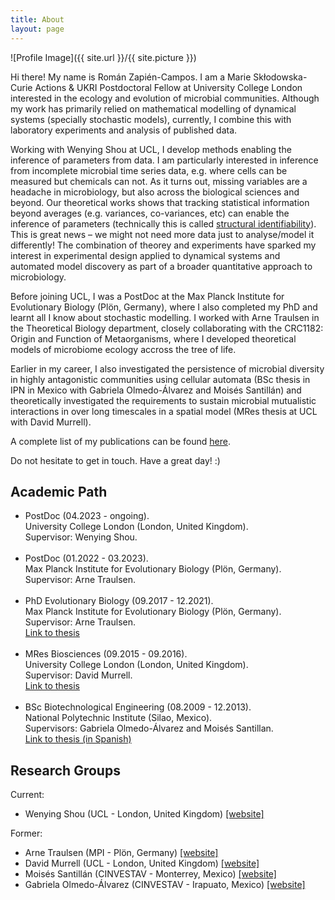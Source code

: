 ```yaml
---
title: About
layout: page
---
```

![Profile Image]({{ site.url }}/{{ site.picture }})

<p>Hi there! My name is Román Zapién-Campos. I am a Marie Skłodowska-Curie Actions & UKRI Postdoctoral Fellow at University College London interested in the ecology and evolution of microbial communities. Although my work has primarily relied on mathematical modelling of dynamical systems (specially stochastic models), currently, I combine this with laboratory experiments and analysis of published data.</p> 

<p>Working with Wenying Shou at UCL, I develop methods enabling the inference of parameters from data. I am particularly interested in inference from incomplete microbial time series data, e.g. where cells can be measured but chemicals can not. As it turns out, missing variables are a headache in microbiology, but also across the biological sciences and beyond. Our theoretical works shows that tracking statistical information beyond averages (e.g. variances, co-variances, etc) can enable the inference of parameters (technically this is called <a href="https://en.wikipedia.org/wiki/Structural_identifiability">structural identifiability</a>). This is great news – we might not need more data just to analyse/model it differently! The combination of theorey and experiments have sparked my interest in experimental design applied to dynamical systems and automated model discovery as part of a broader quantitative approach to microbiology.</p>

<p>Before joining UCL, I was a PostDoc at the Max Planck Institute for Evolutionary Biology (Plön, Germany), where I also completed my PhD and learnt all I know about stochastic modelling. I worked with Arne Traulsen in the Theoretical Biology department, closely collaborating with the CRC1182: Origin and Function of Metaorganisms, where I developed theoretical models of microbiome ecology accross the tree of life.</p> 

<p>Earlier in my career, I also investigated the persistence of microbial diversity in highly antagonistic communities using cellular automata (BSc thesis in IPN in Mexico with Gabriela Olmedo-Álvarez and Moisés Santillán) and theoretically investigated the requirements to sustain microbial mutualistic interactions in over long timescales in a spatial model (MRes thesis at UCL with David Murrell).</p> 

<p>A complete list of my publications can be found <a href="https://scholar.google.com/citations?user=TyfoFisAAAAJ&hl=en">here</a>.</p> 

<p>Do not hesitate to get in touch. Have a great day! :)</p>

<h2>Academic Path</h2>

<ul class="skill-list">
	<li>PostDoc (04.2023 - ongoing).<br>University College London (London, United Kingdom).<br>Supervisor: Wenying Shou.</li><br>
	<li>PostDoc (01.2022 - 03.2023).<br>Max Planck Institute for Evolutionary Biology (Plön, Germany).<br>Supervisor: Arne Traulsen.</li><br>
	<li>PhD Evolutionary Biology (09.2017 - 12.2021).<br>Max Planck Institute for Evolutionary Biology (Plön, Germany).<br>Supervisor: Arne Traulsen.<br><a href="https://hdl.handle.net/21.11116/0000-000B-34D5-A">Link to thesis</a></li><br>
	<li>MRes Biosciences (09.2015 - 09.2016).<br>University College London (London, United Kingdom).<br>Supervisor: David Murrell.<br><a href="https://github.com/romanzapien/mres_thesis/blob/main/MResThesis_RomanZapienCampos.pdf">Link to thesis</a></li><br>
	<li>BSc Biotechnological Engineering (08.2009 - 12.2013).<br>National Polytechnic Institute (Silao, Mexico).<br>Supervisors: Gabriela Olmedo-Álvarez and Moisés Santillan.<br><a href="https://github.com/romanzapien/bsc_thesis/blob/main/BScThesis_RomanZapienCampos.pdf">Link to thesis (in Spanish)</a></li>
</ul>

<h2>Research Groups</h2>

Current:
<ul>
	<li>Wenying Shou (UCL - London, United Kingdom) <a href="https://shoulab.wixsite.com/main">[website]</a></li>
</ul>

Former:
<ul>
	<li>Arne Traulsen (MPI - Plön, Germany) <a href="http://web.evolbio.mpg.de/~traulsen/">[website]</a></li>
	<li>David Murrell (UCL - London, United Kingdom) <a href="http://www.homepages.ucl.ac.uk/~ucbtdjm/Site/Home.html">[website]</a></li>
	<li>Moisés Santillán (CINVESTAV - Monterrey, Mexico) <a href="http://www.monterrey.cinvestav.mx/msantillan/">[website]</a></li>
	<li>Gabriela Olmedo-Álvarez (CINVESTAV - Irapuato, Mexico) <a href="https://ira.cinvestav.mx/ingenieriagenetica/dra-gabriela-olmedo-alvarez/laboratorio-de-biologia-molecular-y-ecologia-microbiana/">[website]</a></li>
</ul>
